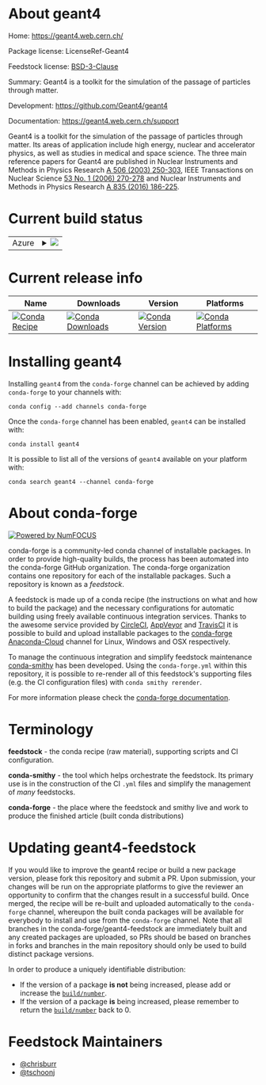 About geant4
============

Home: https://geant4.web.cern.ch/

Package license: LicenseRef-Geant4

Feedstock license: [BSD-3-Clause](https://github.com/conda-forge/geant4-feedstock/blob/master/LICENSE.txt)

Summary: Geant4 is a toolkit for the simulation of the passage of particles through matter.

Development: https://github.com/Geant4/geant4

Documentation: https://geant4.web.cern.ch/support

Geant4 is a toolkit for the simulation of the passage of particles through
matter. Its areas of application include high energy, nuclear and
accelerator physics, as well as studies in medical and space science. The
three main reference papers for Geant4 are published in Nuclear Instruments
and Methods in Physics Research [A 506 (2003) 250-303](http://www.sciencedirect.com/science/article/pii/S0168900203013688),
IEEE Transactions on Nuclear Science [53 No. 1 (2006) 270-278](https://ieeexplore.ieee.org/xpls/abs_all.jsp?isnumber=33833&amp;arnumber=1610988&amp;count=33&amp;index=7)
and Nuclear Instruments and Methods in Physics Research [A 835 (2016) 186-225](http://www.sciencedirect.com/science/article/pii/S0168900216306957).


Current build status
====================


<table>
    
  <tr>
    <td>Azure</td>
    <td>
      <details>
        <summary>
          <a href="https://dev.azure.com/conda-forge/feedstock-builds/_build/latest?definitionId=6498&branchName=master">
            <img src="https://dev.azure.com/conda-forge/feedstock-builds/_apis/build/status/geant4-feedstock?branchName=master">
          </a>
        </summary>
        <table>
          <thead><tr><th>Variant</th><th>Status</th></tr></thead>
          <tbody><tr>
              <td>linux_64_python3.6.____cpython</td>
              <td>
                <a href="https://dev.azure.com/conda-forge/feedstock-builds/_build/latest?definitionId=6498&branchName=master">
                  <img src="https://dev.azure.com/conda-forge/feedstock-builds/_apis/build/status/geant4-feedstock?branchName=master&jobName=linux&configuration=linux_64_python3.6.____cpython" alt="variant">
                </a>
              </td>
            </tr><tr>
              <td>linux_64_python3.7.____cpython</td>
              <td>
                <a href="https://dev.azure.com/conda-forge/feedstock-builds/_build/latest?definitionId=6498&branchName=master">
                  <img src="https://dev.azure.com/conda-forge/feedstock-builds/_apis/build/status/geant4-feedstock?branchName=master&jobName=linux&configuration=linux_64_python3.7.____cpython" alt="variant">
                </a>
              </td>
            </tr><tr>
              <td>linux_64_python3.8.____cpython</td>
              <td>
                <a href="https://dev.azure.com/conda-forge/feedstock-builds/_build/latest?definitionId=6498&branchName=master">
                  <img src="https://dev.azure.com/conda-forge/feedstock-builds/_apis/build/status/geant4-feedstock?branchName=master&jobName=linux&configuration=linux_64_python3.8.____cpython" alt="variant">
                </a>
              </td>
            </tr><tr>
              <td>linux_64_python3.9.____cpython</td>
              <td>
                <a href="https://dev.azure.com/conda-forge/feedstock-builds/_build/latest?definitionId=6498&branchName=master">
                  <img src="https://dev.azure.com/conda-forge/feedstock-builds/_apis/build/status/geant4-feedstock?branchName=master&jobName=linux&configuration=linux_64_python3.9.____cpython" alt="variant">
                </a>
              </td>
            </tr><tr>
              <td>osx_64_python3.6.____cpython</td>
              <td>
                <a href="https://dev.azure.com/conda-forge/feedstock-builds/_build/latest?definitionId=6498&branchName=master">
                  <img src="https://dev.azure.com/conda-forge/feedstock-builds/_apis/build/status/geant4-feedstock?branchName=master&jobName=osx&configuration=osx_64_python3.6.____cpython" alt="variant">
                </a>
              </td>
            </tr><tr>
              <td>osx_64_python3.7.____cpython</td>
              <td>
                <a href="https://dev.azure.com/conda-forge/feedstock-builds/_build/latest?definitionId=6498&branchName=master">
                  <img src="https://dev.azure.com/conda-forge/feedstock-builds/_apis/build/status/geant4-feedstock?branchName=master&jobName=osx&configuration=osx_64_python3.7.____cpython" alt="variant">
                </a>
              </td>
            </tr><tr>
              <td>osx_64_python3.8.____cpython</td>
              <td>
                <a href="https://dev.azure.com/conda-forge/feedstock-builds/_build/latest?definitionId=6498&branchName=master">
                  <img src="https://dev.azure.com/conda-forge/feedstock-builds/_apis/build/status/geant4-feedstock?branchName=master&jobName=osx&configuration=osx_64_python3.8.____cpython" alt="variant">
                </a>
              </td>
            </tr><tr>
              <td>osx_64_python3.9.____cpython</td>
              <td>
                <a href="https://dev.azure.com/conda-forge/feedstock-builds/_build/latest?definitionId=6498&branchName=master">
                  <img src="https://dev.azure.com/conda-forge/feedstock-builds/_apis/build/status/geant4-feedstock?branchName=master&jobName=osx&configuration=osx_64_python3.9.____cpython" alt="variant">
                </a>
              </td>
            </tr>
          </tbody>
        </table>
      </details>
    </td>
  </tr>
</table>

Current release info
====================

| Name | Downloads | Version | Platforms |
| --- | --- | --- | --- |
| [![Conda Recipe](https://img.shields.io/badge/recipe-geant4-green.svg)](https://anaconda.org/conda-forge/geant4) | [![Conda Downloads](https://img.shields.io/conda/dn/conda-forge/geant4.svg)](https://anaconda.org/conda-forge/geant4) | [![Conda Version](https://img.shields.io/conda/vn/conda-forge/geant4.svg)](https://anaconda.org/conda-forge/geant4) | [![Conda Platforms](https://img.shields.io/conda/pn/conda-forge/geant4.svg)](https://anaconda.org/conda-forge/geant4) |

Installing geant4
=================

Installing `geant4` from the `conda-forge` channel can be achieved by adding `conda-forge` to your channels with:

```
conda config --add channels conda-forge
```

Once the `conda-forge` channel has been enabled, `geant4` can be installed with:

```
conda install geant4
```

It is possible to list all of the versions of `geant4` available on your platform with:

```
conda search geant4 --channel conda-forge
```


About conda-forge
=================

[![Powered by NumFOCUS](https://img.shields.io/badge/powered%20by-NumFOCUS-orange.svg?style=flat&colorA=E1523D&colorB=007D8A)](http://numfocus.org)

conda-forge is a community-led conda channel of installable packages.
In order to provide high-quality builds, the process has been automated into the
conda-forge GitHub organization. The conda-forge organization contains one repository
for each of the installable packages. Such a repository is known as a *feedstock*.

A feedstock is made up of a conda recipe (the instructions on what and how to build
the package) and the necessary configurations for automatic building using freely
available continuous integration services. Thanks to the awesome service provided by
[CircleCI](https://circleci.com/), [AppVeyor](https://www.appveyor.com/)
and [TravisCI](https://travis-ci.com/) it is possible to build and upload installable
packages to the [conda-forge](https://anaconda.org/conda-forge)
[Anaconda-Cloud](https://anaconda.org/) channel for Linux, Windows and OSX respectively.

To manage the continuous integration and simplify feedstock maintenance
[conda-smithy](https://github.com/conda-forge/conda-smithy) has been developed.
Using the ``conda-forge.yml`` within this repository, it is possible to re-render all of
this feedstock's supporting files (e.g. the CI configuration files) with ``conda smithy rerender``.

For more information please check the [conda-forge documentation](https://conda-forge.org/docs/).

Terminology
===========

**feedstock** - the conda recipe (raw material), supporting scripts and CI configuration.

**conda-smithy** - the tool which helps orchestrate the feedstock.
                   Its primary use is in the construction of the CI ``.yml`` files
                   and simplify the management of *many* feedstocks.

**conda-forge** - the place where the feedstock and smithy live and work to
                  produce the finished article (built conda distributions)


Updating geant4-feedstock
=========================

If you would like to improve the geant4 recipe or build a new
package version, please fork this repository and submit a PR. Upon submission,
your changes will be run on the appropriate platforms to give the reviewer an
opportunity to confirm that the changes result in a successful build. Once
merged, the recipe will be re-built and uploaded automatically to the
`conda-forge` channel, whereupon the built conda packages will be available for
everybody to install and use from the `conda-forge` channel.
Note that all branches in the conda-forge/geant4-feedstock are
immediately built and any created packages are uploaded, so PRs should be based
on branches in forks and branches in the main repository should only be used to
build distinct package versions.

In order to produce a uniquely identifiable distribution:
 * If the version of a package **is not** being increased, please add or increase
   the [``build/number``](https://conda.io/docs/user-guide/tasks/build-packages/define-metadata.html#build-number-and-string).
 * If the version of a package **is** being increased, please remember to return
   the [``build/number``](https://conda.io/docs/user-guide/tasks/build-packages/define-metadata.html#build-number-and-string)
   back to 0.

Feedstock Maintainers
=====================

* [@chrisburr](https://github.com/chrisburr/)
* [@tschoonj](https://github.com/tschoonj/)

